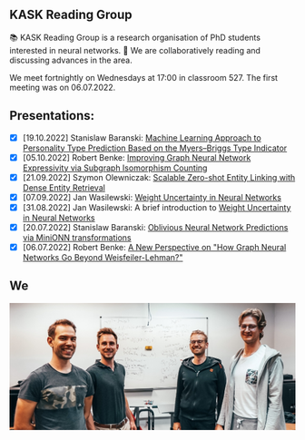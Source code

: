 ## KASK Reading Group 

📚 KASK Reading Group is a research organisation of PhD students interested in neural networks.
🧐 We are collaboratively reading and discussing advances in the area. 

We meet fortnightly on Wednesdays at 17:00 in classroom 527.
The first meeting was on 06.07.2022.

## Presentations:
- [x] [19.10.2022] Stanislaw Baranski: [Machine Learning Approach to Personality Type Prediction Based on the Myers–Briggs Type Indicator](https://github.com/KASK-Reading-Group/.github/discussions/4)
- [x] [05.10.2022] Robert Benke: [Improving Graph Neural Network Expressivity via Subgraph Isomorphism Counting](https://ieeexplore.ieee.org/iel7/34/4359286/09721082.pdf)
- [x] [21.09.2022] Szymon Olewniczak: [Scalable Zero-shot Entity Linking with Dense Entity Retrieval](https://arxiv.org/abs/1911.03814)
- [x] [07.09.2022] Jan Wasilewski: [Weight Uncertainty in Neural Networks](https://github.com/KASK-Reading-Group/.github/discussions/3)
- [x] [31.08.2022] Jan Wasilewski: A brief introduction to [Weight Uncertainty in Neural Networks](https://github.com/KASK-Reading-Group/.github/discussions/3)
- [x] [20.07.2022] Stanislaw Baranski: [Oblivious Neural Network Predictions via MiniONN transformations](https://eprint.iacr.org/2017/452.pdf)
- [x] [06.07.2022] Robert Benke: [A New Perspective on "How Graph Neural Networks Go Beyond Weisfeiler-Lehman?"](https://openreview.net/pdf?id=uxgg9o7bI_3)

## We
<img src="we.jpg" width=800/>
